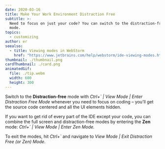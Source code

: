 ```yaml
---
date: 2020-03-16
title: Make Your Work Environment Distraction Free
subtitle: >-
  Need to focus on just your code? You can switch to the distraction-free or zen
  mode.
topics:
  - customizing
author: er
seealso:
  - title: Viewing modes in WebStorm
    href: "https://www.jetbrains.com/help/webstorm/ide-viewing-modes.html#"
thumbnail: ./thumbnail.png
cardThumbnail: ./card.png
animatedGif:
  file: ./tip.webm
  width: 600
  height: 300
---
```


Switch to the **Distraction-free** mode with _Ctrl+` | View Mode | Enter Distraction Free Mode_
whenever you need to focus on coding – you’ll get the source code centered and
all the UI elements hidden.

If you want to get rid of every part of the IDE except your code, you can combine the
full screen and distraction-free modes by entering the **Zen** mode: _Ctrl+` | View Mode | Enter Zen Mode._

To exit the modes, hit _Ctrl+`_ and navigate to _View Mode | Exit Distraction Free (or Zen) Mode._

